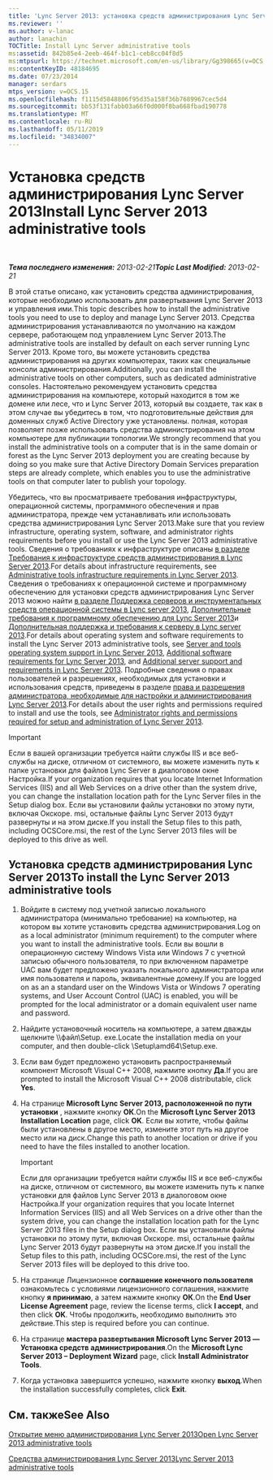 ```yaml
---
title: 'Lync Server 2013: установка средств администрирования Lync Server'
ms.reviewer: ''
ms.author: v-lanac
author: lanachin
TOCTitle: Install Lync Server administrative tools
ms:assetid: 842b85e4-2eeb-464f-b1c1-ceb8cc04f8d5
ms:mtpsurl: https://technet.microsoft.com/en-us/library/Gg398665(v=OCS.15)
ms:contentKeyID: 48184695
ms.date: 07/23/2014
manager: serdars
mtps_version: v=OCS.15
ms.openlocfilehash: f1115d5848806f95d35a158f36b7689967cec5d4
ms.sourcegitcommit: bb53f131fabb03a66f0d000f8ba668fbad190778
ms.translationtype: MT
ms.contentlocale: ru-RU
ms.lasthandoff: 05/11/2019
ms.locfileid: "34834007"
---
```

<div data-xmlns="http://www.w3.org/1999/xhtml">

<div class="topic" data-xmlns="http://www.w3.org/1999/xhtml" data-msxsl="urn:schemas-microsoft-com:xslt" data-cs="http://msdn.microsoft.com/en-us/">

<div data-asp="http://msdn2.microsoft.com/asp">

# <a name="install-lync-server-2013-administrative-tools"></a><span data-ttu-id="9e056-102">Установка средств администрирования Lync Server 2013</span><span class="sxs-lookup"><span data-stu-id="9e056-102">Install Lync Server 2013 administrative tools</span></span>

</div>

<div id="mainSection">

<div id="mainBody">

<span> </span>

<span data-ttu-id="9e056-103">_**Тема последнего изменения:** 2013-02-21_</span><span class="sxs-lookup"><span data-stu-id="9e056-103">_**Topic Last Modified:** 2013-02-21_</span></span>

<span data-ttu-id="9e056-104">В этой статье описано, как установить средства администрирования, которые необходимо использовать для развертывания Lync Server 2013 и управления ими.</span><span class="sxs-lookup"><span data-stu-id="9e056-104">This topic describes how to install the administrative tools you need to use to deploy and manage Lync Server 2013.</span></span> <span data-ttu-id="9e056-105">Средства администрирования устанавливаются по умолчанию на каждом сервере, работающем под управлением Lync Server 2013.</span><span class="sxs-lookup"><span data-stu-id="9e056-105">The administrative tools are installed by default on each server running Lync Server 2013.</span></span> <span data-ttu-id="9e056-106">Кроме того, вы можете установить средства администрирования на других компьютерах, таких как специальные консоли администрирования.</span><span class="sxs-lookup"><span data-stu-id="9e056-106">Additionally, you can install the administrative tools on other computers, such as dedicated administrative consoles.</span></span> <span data-ttu-id="9e056-107">Настоятельно рекомендуем установить средства администрирования на компьютере, который находится в том же домене или лесе, что и Lync Server 2013, который вы создаете, так как в этом случае вы убедитесь в том, что подготовительные действия для доменных служб Active Directory уже установлены. полная, которая позволяет позже использовать средства администрирования на этом компьютере для публикации топологии.</span><span class="sxs-lookup"><span data-stu-id="9e056-107">We strongly recommend that you install the administrative tools on a computer that is in the same domain or forest as the Lync Server 2013 deployment you are creating because by doing so you make sure that Active Directory Domain Services preparation steps are already complete, which enables you to use the administrative tools on that computer later to publish your topology.</span></span>

<span data-ttu-id="9e056-108">Убедитесь, что вы просматриваете требования инфраструктуры, операционной системы, программного обеспечения и прав администратора, прежде чем устанавливать или использовать средства администрирования Lync Server 2013.</span><span class="sxs-lookup"><span data-stu-id="9e056-108">Make sure that you review infrastructure, operating system, software, and administrator rights requirements before you install or use the Lync Server 2013 administrative tools.</span></span> <span data-ttu-id="9e056-109">Сведения о требованиях к инфраструктуре описаны [в разделе Требования к инфраструктуре средств администрирования в Lync Server 2013](lync-server-2013-administrative-tools-infrastructure-requirements.md).</span><span class="sxs-lookup"><span data-stu-id="9e056-109">For details about infrastructure requirements, see [Administrative tools infrastructure requirements in Lync Server 2013](lync-server-2013-administrative-tools-infrastructure-requirements.md).</span></span> <span data-ttu-id="9e056-110">Сведения о требованиях к операционной системе и программному обеспечению для установки средств администрирования Lync Server 2013 можно найти [в разделе Поддержка серверов и инструментальных средств операционной системы в Lync server 2013](lync-server-2013-server-and-tools-operating-system-support.md), [Дополнительные требования к программному обеспечению для Lync Server 2013](lync-server-2013-additional-software-requirements.md)и [Дополнительная поддержка и требования к серверу в Lync server 2013](lync-server-2013-additional-server-support-and-requirements.md).</span><span class="sxs-lookup"><span data-stu-id="9e056-110">For details about operating system and software requirements to install the Lync Server 2013 administrative tools, see [Server and tools operating system support in Lync Server 2013](lync-server-2013-server-and-tools-operating-system-support.md), [Additional software requirements for Lync Server 2013](lync-server-2013-additional-software-requirements.md), and [Additional server support and requirements in Lync Server 2013](lync-server-2013-additional-server-support-and-requirements.md).</span></span> <span data-ttu-id="9e056-111">Подробные сведения о правах пользователей и разрешениях, необходимых для установки и использования средств, приведены в разделе [права и разрешения администратора, необходимые для настройки и администрирования Lync Server 2013](lync-server-2013-administrator-rights-and-permissions-required-for-setup-and-administration.md).</span><span class="sxs-lookup"><span data-stu-id="9e056-111">For details about the user rights and permissions required to install and use the tools, see [Administrator rights and permissions required for setup and administration of Lync Server 2013](lync-server-2013-administrator-rights-and-permissions-required-for-setup-and-administration.md).</span></span>

<div>


> [!IMPORTANT]  
> <span data-ttu-id="9e056-112">Если в вашей организации требуется найти службы IIS и все веб-службы на диске, отличном от системного, вы можете изменить путь к папке установки для файлов Lync Server в диалоговом окне Настройка.</span><span class="sxs-lookup"><span data-stu-id="9e056-112">If your organization requires that you locate Internet Information Services (IIS) and all Web Services on a drive other than the system drive, you can change the installation location path for the Lync Server files in the Setup dialog box.</span></span> <span data-ttu-id="9e056-113">Если вы установили файлы установки по этому пути, включая Окскоре. msi, остальные файлы Lync Server 2013 будут развернуты и на этом диске.</span><span class="sxs-lookup"><span data-stu-id="9e056-113">If you install the Setup files to this path, including OCSCore.msi, the rest of the Lync Server 2013 files will be deployed to this drive as well.</span></span>



</div>

<div>

## <a name="to-install-the-lync-server-2013-administrative-tools"></a><span data-ttu-id="9e056-114">Установка средств администрирования Lync Server 2013</span><span class="sxs-lookup"><span data-stu-id="9e056-114">To install the Lync Server 2013 administrative tools</span></span>

1.  <span data-ttu-id="9e056-115">Войдите в систему под учетной записью локального администратора (минимально требование) на компьютер, на котором вы хотите установить средства администрирования.</span><span class="sxs-lookup"><span data-stu-id="9e056-115">Log on as a local administrator (minimum requirement) to the computer where you want to install the administrative tools.</span></span> <span data-ttu-id="9e056-116">Если вы вошли в операционную систему Windows Vista или Windows 7 с учетной записью обычного пользователя, то при включенном параметре UAC вам будет предложено указать локального администратора или имя пользователя и пароль, эквивалентные домену.</span><span class="sxs-lookup"><span data-stu-id="9e056-116">If you are logged on as an a standard user on the Windows Vista or Windows 7 operating systems, and User Account Control (UAC) is enabled, you will be prompted for the local administrator or a domain equivalent user name and password.</span></span>

2.  <span data-ttu-id="9e056-117">Найдите установочный носитель на компьютере, а затем дважды щелкните \\\\файл\\Setup. exe.</span><span class="sxs-lookup"><span data-stu-id="9e056-117">Locate the installation media on your computer, and then double-click \\Setup\\amd64\\Setup.exe.</span></span>

3.  <span data-ttu-id="9e056-118">Если вам будет предложено установить распространяемый компонент Microsoft Visual C++ 2008, нажмите кнопку **Да**.</span><span class="sxs-lookup"><span data-stu-id="9e056-118">If you are prompted to install the Microsoft Visual C++ 2008 distributable, click **Yes**.</span></span>

4.  <span data-ttu-id="9e056-119">На странице **Microsoft Lync Server 2013, расположенной по пути установки** , нажмите кнопку **ОК**.</span><span class="sxs-lookup"><span data-stu-id="9e056-119">On the **Microsoft Lync Server 2013 Installation Location** page, click **OK**.</span></span> <span data-ttu-id="9e056-120">Если вы хотите, чтобы файлы были установлены в другое место, измените этот путь на другое место или на диск.</span><span class="sxs-lookup"><span data-stu-id="9e056-120">Change this path to another location or drive if you need to have the files installed to another location.</span></span>
    
    <div>
    

    > [!IMPORTANT]  
    > <span data-ttu-id="9e056-121">Если для организации требуется найти службы IIS и все веб-службы на диске, отличном от системного, вы можете изменить путь к папке установки для файлов Lync Server 2013 в диалоговом окне Настройка.</span><span class="sxs-lookup"><span data-stu-id="9e056-121">If your organization requires that you locate Internet Information Services (IIS) and all Web Services on a drive other than the system drive, you can change the installation location path for the Lync Server 2013 files in the Setup dialog box.</span></span> <span data-ttu-id="9e056-122">Если вы установили файлы установки по этому пути, включая Окскоре. msi, остальные файлы Lync Server 2013 будут развернуты на этом диске.</span><span class="sxs-lookup"><span data-stu-id="9e056-122">If you install the Setup files to this path, including OCSCore.msi, the rest of the Lync Server 2013 files will be deployed to this drive too.</span></span>

    
    </div>

5.  <span data-ttu-id="9e056-123">На странице Лицензионное **соглашение конечного пользователя** ознакомьтесь с условиями лицензионного соглашения, нажмите кнопку **я принимаю**, а затем нажмите кнопку **ОК**.</span><span class="sxs-lookup"><span data-stu-id="9e056-123">On the **End User License Agreement** page, review the license terms, click **I accept**, and then click **OK**.</span></span> <span data-ttu-id="9e056-124">Чтобы продолжить, необходимо выполнить это действие.</span><span class="sxs-lookup"><span data-stu-id="9e056-124">This step is required before you can continue.</span></span>

6.  <span data-ttu-id="9e056-125">На странице **мастера развертывания Microsoft Lync Server 2013 —** **Установка средств администрирования**.</span><span class="sxs-lookup"><span data-stu-id="9e056-125">On the **Microsoft Lync Server 2013 – Deployment Wizard** page, click **Install Administrator Tools**.</span></span>

7.  <span data-ttu-id="9e056-126">Когда установка завершится успешно, нажмите кнопку **выход**.</span><span class="sxs-lookup"><span data-stu-id="9e056-126">When the installation successfully completes, click **Exit**.</span></span>

</div>

<div>

## <a name="see-also"></a><span data-ttu-id="9e056-127">См. также</span><span class="sxs-lookup"><span data-stu-id="9e056-127">See Also</span></span>


[<span data-ttu-id="9e056-128">Открытие меню администрирования Lync Server 2013</span><span class="sxs-lookup"><span data-stu-id="9e056-128">Open Lync Server 2013 administrative tools</span></span>](lync-server-2013-open-lync-server-administrative-tools.md)  


[<span data-ttu-id="9e056-129">Средства администрирования Lync Server 2013</span><span class="sxs-lookup"><span data-stu-id="9e056-129">Lync Server 2013 administrative tools</span></span>](lync-server-2013-lync-server-administrative-tools.md)  
  

</div>

</div>

<span> </span>

</div>

</div>

</div>

